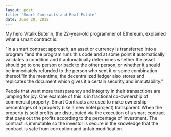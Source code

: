 ```yaml
---
layout: post
title: "Smart Contracts and Real Estate"
date: June 20, 2018
---
```


 My hero Vitalik Buterin, the 22-year-old programmer of Ethereum, explained what a smart contract is:

 "In a smart contract approach, an asset or currency is transferred into a program “and the program
  runs this code and at some point it automatically validates a condition and it automatically determines
  whether the asset should go to one person or back to the other person, or whether it should be immediately
  refunded to the person who sent it or some combination thereof.”In the meantime, the decentralized ledger
  also stores and replicates the document which gives it a certain security and immutability."

 People that want more transparency and integrity in their transactions are jumping for joy. One
 example of this is in fractional co-ownership of commercial property. Smart Contracts are used
 to make ownership percentages of a property (like a new hotel project) transparent. When the property is
 sold profits are distrubuted via the execution of a smart contract that pays out the profits according
 to the percentage of investment. The contract is immutable so the investor is secure in the
 knowledge that the contract is safe from corruption and unfair modification.

